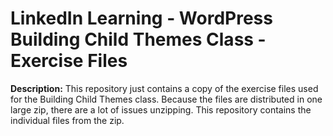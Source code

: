 # LinkedIn Learning - WordPress Building Child Themes Class - Exercise Files

**Description:** This repository just contains a copy of the exercise files used for the Building Child Themes class.  Because the files are distributed in one large zip, there are a lot of issues unzipping.  This repository contains the individual files from the zip.

